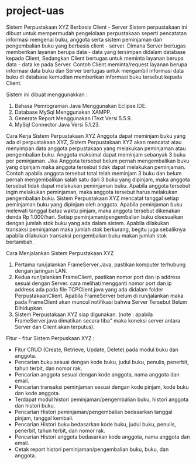 # project-uas

Sistem Perpustakaan XYZ Berbasis Client - Server
Sistem perpustakaan ini dibuat untuk mempermudah pengelolaan perpustakaan seperti pencatatan informasi
mengenai buku, anggota serta sistem peminjaman dan pengembalian buku yang berbasis client - server.
Dimana Server bertugas memberikan layanan berupa data - data yang tersimpan didalam database kepada Client, 
Sedangkan Client bertugas untuk meminta layanan berupa data - data ke pada Server. 
Contoh Client meminta/request layanan berupa informasi data buku dan Server bertugas untuk mengambil informasi 
data buku di database kemudian memberikan informasi buku tersebut kepada Client.

Sistem ini dibuat menggunakkan :
1. Bahasa Pemrograman Java Menggunakan Eclipse IDE.
2. Database MySql Menggunakan XAMPP.
3. Generate Report Menggunakan IText Versi 5.5.9.
4. MySql Connector Java Versi 5.1.23.

Cara Kerja Sistem Perpustakaan XYZ
Anggota dapat meminjam buku yang ada di perpustakaan XYZ, Sistem Perpustakaan XYZ akan mencatat atau menyimpan
data anggota perpustakaan yang melakukan peminjaman atau pengembalian buku. Anggota maksimal dapat meminjam sebanyak
3 buku per peminjaman. Jika Anggota tersebut belum pernah mengembalikan buku yang dipinjam maka anggota tersebut
tidak dapat melakukan peminjaman. Contoh apabila anggota tersebut total telah meminjam 3 buku dan belum pernah mengembalikan
salah satu dari 3 buku yang dipinjam, maka anggota tersebut tidak dapat melakukan peminjaman buku. Apabila anggota tersebut
ingin melakukan peminjaman, maka anggota tersebut harus melakukan pengembalian buku. Sistem Perpustakaan XYZ mencatat tanggal
setiap peminjaman buku yang dipinjam oleh anggota. Apabila peminjaman buku melewati tanggal batas waktu pinjam, maka anggota
tersebut dikenakan denda Rp 1.000/hari. Setiap peminjaman/pengembalian buku disesuaikan dengan jumlah stok buku yang ada dalam
sistem. Apabila dilakukan transaksi peminjaman maka jumlah stok berkurang, begitu juga sebaliknya apabila dilakukan transaksi
pengembalian buku makan jumlah stok bertambah.

Cara Menjalankan Sistem Perpustakaan XYZ
1. Pertama run/jalankan FrameServer.Java, pastikan komputer terhubung dengan jaringan LAN.
2. Kedua run/jalankan FrameClient, pastikan nomor port dan ip address sesuai dengan Server.
   cara melihat/mengganti nomor port dan ip address ada pada file TCPClient.java yang ada didalam
   folder PerpustakaanClient. Apabila FrameServer belum di run/jalankan maka pada FrameClient akan
   muncul notifikasi bahwa Server Tersebut Belum Dihidupkan.
3. Sistem Perpustakaan XYZ siap digunakan. (note : apabila FrameServer.java dimatikan secara tiba"
   maka koneksi server antara Server dan Client akan terputus).
   
Fitur - fitur Sistem Perpuskaan XYZ :
- Fitur CRUD (Create, Retrieve, Update, Delete) pada modul buku dan anggota.
- Pencarian buku sesuai dengan kode buku, judul buku, penulis, penerbit, tahun terbit, dan nomor rak.
- Pencarian anggota sesuai dengan kode anggota, nama anggota dan email.
- Pencarian transaksi peminjaman sesuai dengan kode pinjam, kode buku dan kode anggota.
- Terdapat modul histori peminjaman/pengembalian buku, histori anggota dan histori buku.
- Pencarian Histori peminjaman/pengembalian bedasarkan tanggal pinjam, tanggal kembali.
- Pencarian Histori buku bedasarkan kode buku, judul buku, penulis, penerbit, tahun terbit, dan nomor rak.
- Pencarian Histori anggota bedasarkan kode anggota, nama anggota dan email.
- Cetak report histori peminjaman/pengembalian buku, buku, dan anggota.




